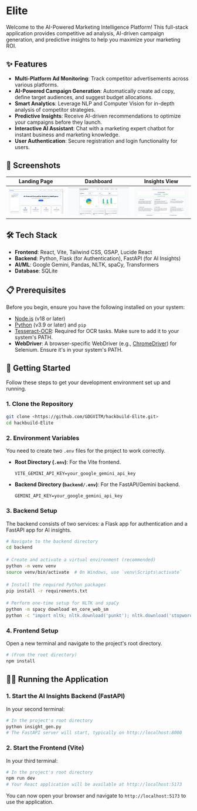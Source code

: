 # Elite

Welcome to the AI-Powered Marketing Intelligence Platform! This full-stack application provides competitive ad analysis, AI-driven campaign generation, and predictive insights to help you maximize your marketing ROI.

## ✨ Features

*   **Multi-Platform Ad Monitoring**: Track competitor advertisements across various platforms.
*   **AI-Powered Campaign Generation**: Automatically create ad copy, define target audiences, and suggest budget allocations.
*   **Smart Analytics**: Leverage NLP and Computer Vision for in-depth analysis of competitor strategies.
*   **Predictive Insights**: Receive AI-driven recommendations to optimize your campaigns before they launch.
*   **Interactive AI Assistant**: Chat with a marketing expert chatbot for instant business and marketing knowledge.
*   **User Authentication**: Secure registration and login functionality for users.

## 📸 Screenshots

| Landing Page                                  | Dashboard                                     | Insights View                               |
| --------------------------------------------- | --------------------------------------------- | ------------------------------------------- |
| ![Landing Page](placeholder_landing_page.png) | ![Dashboard View](placeholder_dashboard_view.png) | ![Insights View](placeholder_insights_view.jpg) |

## 🛠️ Tech Stack

*   **Frontend**: React, Vite, Tailwind CSS, GSAP, Lucide React
*   **Backend**: Python, Flask (for Authentication), FastAPI (for AI Insights)
*   **AI/ML**: Google Gemini, Pandas, NLTK, spaCy, Transformers
*   **Database**: SQLite

## 📋 Prerequisites

Before you begin, ensure you have the following installed on your system:

*   [Node.js](https://nodejs.org/) (v18 or later)
*   [Python](https://www.python.org/) (v3.9 or later) and `pip`
*   [Tesseract-OCR](https://github.com/UB-Mannheim/tesseract/wiki): Required for OCR tasks. Make sure to add it to your system's PATH.
*   **WebDriver**: A browser-specific WebDriver (e.g., [ChromeDriver](https://googlechromelabs.github.io/chrome-for-testing/)) for Selenium. Ensure it's in your system's PATH.

## 🚀 Getting Started

Follow these steps to get your development environment set up and running.

### 1. Clone the Repository

```sh
git clone <https://github.com/GDGVITM/hackbuild-Elite.git>
cd hackbuild-Elite
```

### 2. Environment Variables

You need to create two `.env` files for the project to work correctly.

*   **Root Directory (`.env`)**: For the Vite frontend.
    ```
    VITE_GEMINI_API_KEY=your_google_gemini_api_key
    ```
*   **Backend Directory (`backend/.env`)**: For the FastAPI/Gemini backend.
    ```
    GEMINI_API_KEY=your_google_gemini_api_key
    ```

### 3. Backend Setup

The backend consists of two services: a Flask app for authentication and a FastAPI app for AI insights.

```sh
# Navigate to the backend directory
cd backend

# Create and activate a virtual environment (recommended)
python -m venv venv
source venv/bin/activate  # On Windows, use `venv\Scripts\activate`

# Install the required Python packages
pip install -r requirements.txt

# Perform one-time setup for NLTK and spaCy
python -m spacy download en_core_web_sm
python -c "import nltk; nltk.download('punkt'); nltk.download('stopwords'); nltk.download('vader_lexicon');"
```

### 4. Frontend Setup

Open a new terminal and navigate to the project's root directory.

```sh
# (From the root directory)
npm install
```

## 🏃‍♂️ Running the Application
### 1. Start the AI Insights Backend (FastAPI)

In your second terminal:

```sh
# In the project's root directory
python insight_gen.py
# The FastAPI server will start, typically on http://localhost:8000
```

### 2. Start the Frontend (Vite)

In your third terminal:

```sh
# In the project's root directory
npm run dev
# Your React application will be available at http://localhost:5173
```
You can now open your browser and navigate to `http://localhost:5173` to use the application.
